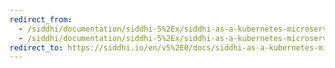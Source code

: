 ```yaml
---
redirect_from:
  - /siddhi/documentation/siddhi-5%2Ex/siddhi-as-a-kubernetes-microservice-5%2Ex
  - /siddhi/documentation/siddhi-5%2Ex/siddhi-as-a-kubernetes-microservice-5%2Ex/
redirect_to: https://siddhi.io/en/v5%2E0/docs/siddhi-as-a-kubernetes-microservice/
---
```


